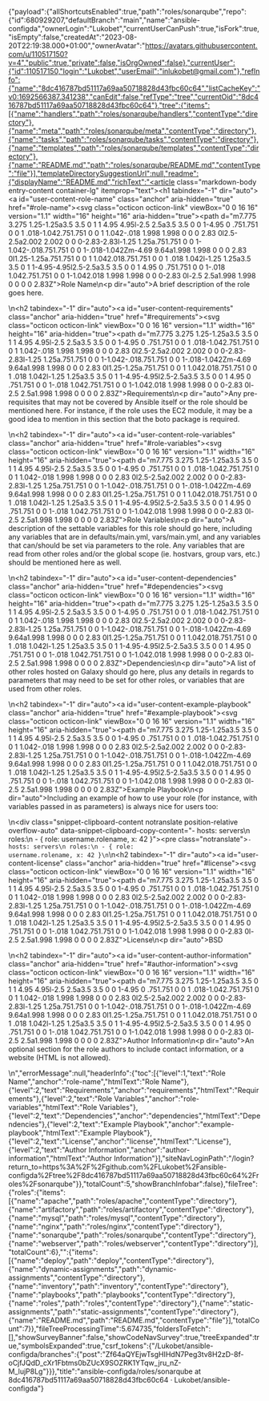 {"payload":{"allShortcutsEnabled":true,"path":"roles/sonarqube","repo":{"id":680929207,"defaultBranch":"main","name":"ansible-configda","ownerLogin":"Lukobet","currentUserCanPush":true,"isFork":true,"isEmpty":false,"createdAt":"2023-08-20T22:19:38.000+01:00","ownerAvatar":"https://avatars.githubusercontent.com/u/110517150?v=4","public":true,"private":false,"isOrgOwned":false},"currentUser":{"id":110517150,"login":"Lukobet","userEmail":"inlukobet@gmail.com"},"refInfo":{"name":"8dc416787bd51117a69aa50718828d43fbc60c64","listCacheKey":"v0:1692566387.341238","canEdit":false,"refType":"tree","currentOid":"8dc416787bd51117a69aa50718828d43fbc60c64"},"tree":{"items":[{"name":"handlers","path":"roles/sonarqube/handlers","contentType":"directory"},{"name":"meta","path":"roles/sonarqube/meta","contentType":"directory"},{"name":"tasks","path":"roles/sonarqube/tasks","contentType":"directory"},{"name":"templates","path":"roles/sonarqube/templates","contentType":"directory"},{"name":"README.md","path":"roles/sonarqube/README.md","contentType":"file"}],"templateDirectorySuggestionUrl":null,"readme":{"displayName":"README.md","richText":"<article class=\"markdown-body entry-content container-lg\" itemprop=\"text\"><h1 tabindex=\"-1\" dir=\"auto\"><a id=\"user-content-role-name\" class=\"anchor\" aria-hidden=\"true\" href=\"#role-name\"><svg class=\"octicon octicon-link\" viewBox=\"0 0 16 16\" version=\"1.1\" width=\"16\" height=\"16\" aria-hidden=\"true\"><path d=\"m7.775 3.275 1.25-1.25a3.5 3.5 0 1 1 4.95 4.95l-2.5 2.5a3.5 3.5 0 0 1-4.95 0 .751.751 0 0 1 .018-1.042.751.751 0 0 1 1.042-.018 1.998 1.998 0 0 0 2.83 0l2.5-2.5a2.002 2.002 0 0 0-2.83-2.83l-1.25 1.25a.751.751 0 0 1-1.042-.018.751.751 0 0 1-.018-1.042Zm-4.69 9.64a1.998 1.998 0 0 0 2.83 0l1.25-1.25a.751.751 0 0 1 1.042.018.751.751 0 0 1 .018 1.042l-1.25 1.25a3.5 3.5 0 1 1-4.95-4.95l2.5-2.5a3.5 3.5 0 0 1 4.95 0 .751.751 0 0 1-.018 1.042.751.751 0 0 1-1.042.018 1.998 1.998 0 0 0-2.83 0l-2.5 2.5a1.998 1.998 0 0 0 0 2.83Z\"></path></svg></a>Role Name</h1>\n<p dir=\"auto\">A brief description of the role goes here.</p>\n<h2 tabindex=\"-1\" dir=\"auto\"><a id=\"user-content-requirements\" class=\"anchor\" aria-hidden=\"true\" href=\"#requirements\"><svg class=\"octicon octicon-link\" viewBox=\"0 0 16 16\" version=\"1.1\" width=\"16\" height=\"16\" aria-hidden=\"true\"><path d=\"m7.775 3.275 1.25-1.25a3.5 3.5 0 1 1 4.95 4.95l-2.5 2.5a3.5 3.5 0 0 1-4.95 0 .751.751 0 0 1 .018-1.042.751.751 0 0 1 1.042-.018 1.998 1.998 0 0 0 2.83 0l2.5-2.5a2.002 2.002 0 0 0-2.83-2.83l-1.25 1.25a.751.751 0 0 1-1.042-.018.751.751 0 0 1-.018-1.042Zm-4.69 9.64a1.998 1.998 0 0 0 2.83 0l1.25-1.25a.751.751 0 0 1 1.042.018.751.751 0 0 1 .018 1.042l-1.25 1.25a3.5 3.5 0 1 1-4.95-4.95l2.5-2.5a3.5 3.5 0 0 1 4.95 0 .751.751 0 0 1-.018 1.042.751.751 0 0 1-1.042.018 1.998 1.998 0 0 0-2.83 0l-2.5 2.5a1.998 1.998 0 0 0 0 2.83Z\"></path></svg></a>Requirements</h2>\n<p dir=\"auto\">Any pre-requisites that may not be covered by Ansible itself or the role should be mentioned here. For instance, if the role uses the EC2 module, it may be a good idea to mention in this section that the boto package is required.</p>\n<h2 tabindex=\"-1\" dir=\"auto\"><a id=\"user-content-role-variables\" class=\"anchor\" aria-hidden=\"true\" href=\"#role-variables\"><svg class=\"octicon octicon-link\" viewBox=\"0 0 16 16\" version=\"1.1\" width=\"16\" height=\"16\" aria-hidden=\"true\"><path d=\"m7.775 3.275 1.25-1.25a3.5 3.5 0 1 1 4.95 4.95l-2.5 2.5a3.5 3.5 0 0 1-4.95 0 .751.751 0 0 1 .018-1.042.751.751 0 0 1 1.042-.018 1.998 1.998 0 0 0 2.83 0l2.5-2.5a2.002 2.002 0 0 0-2.83-2.83l-1.25 1.25a.751.751 0 0 1-1.042-.018.751.751 0 0 1-.018-1.042Zm-4.69 9.64a1.998 1.998 0 0 0 2.83 0l1.25-1.25a.751.751 0 0 1 1.042.018.751.751 0 0 1 .018 1.042l-1.25 1.25a3.5 3.5 0 1 1-4.95-4.95l2.5-2.5a3.5 3.5 0 0 1 4.95 0 .751.751 0 0 1-.018 1.042.751.751 0 0 1-1.042.018 1.998 1.998 0 0 0-2.83 0l-2.5 2.5a1.998 1.998 0 0 0 0 2.83Z\"></path></svg></a>Role Variables</h2>\n<p dir=\"auto\">A description of the settable variables for this role should go here, including any variables that are in defaults/main.yml, vars/main.yml, and any variables that can/should be set via parameters to the role. Any variables that are read from other roles and/or the global scope (ie. hostvars, group vars, etc.) should be mentioned here as well.</p>\n<h2 tabindex=\"-1\" dir=\"auto\"><a id=\"user-content-dependencies\" class=\"anchor\" aria-hidden=\"true\" href=\"#dependencies\"><svg class=\"octicon octicon-link\" viewBox=\"0 0 16 16\" version=\"1.1\" width=\"16\" height=\"16\" aria-hidden=\"true\"><path d=\"m7.775 3.275 1.25-1.25a3.5 3.5 0 1 1 4.95 4.95l-2.5 2.5a3.5 3.5 0 0 1-4.95 0 .751.751 0 0 1 .018-1.042.751.751 0 0 1 1.042-.018 1.998 1.998 0 0 0 2.83 0l2.5-2.5a2.002 2.002 0 0 0-2.83-2.83l-1.25 1.25a.751.751 0 0 1-1.042-.018.751.751 0 0 1-.018-1.042Zm-4.69 9.64a1.998 1.998 0 0 0 2.83 0l1.25-1.25a.751.751 0 0 1 1.042.018.751.751 0 0 1 .018 1.042l-1.25 1.25a3.5 3.5 0 1 1-4.95-4.95l2.5-2.5a3.5 3.5 0 0 1 4.95 0 .751.751 0 0 1-.018 1.042.751.751 0 0 1-1.042.018 1.998 1.998 0 0 0-2.83 0l-2.5 2.5a1.998 1.998 0 0 0 0 2.83Z\"></path></svg></a>Dependencies</h2>\n<p dir=\"auto\">A list of other roles hosted on Galaxy should go here, plus any details in regards to parameters that may need to be set for other roles, or variables that are used from other roles.</p>\n<h2 tabindex=\"-1\" dir=\"auto\"><a id=\"user-content-example-playbook\" class=\"anchor\" aria-hidden=\"true\" href=\"#example-playbook\"><svg class=\"octicon octicon-link\" viewBox=\"0 0 16 16\" version=\"1.1\" width=\"16\" height=\"16\" aria-hidden=\"true\"><path d=\"m7.775 3.275 1.25-1.25a3.5 3.5 0 1 1 4.95 4.95l-2.5 2.5a3.5 3.5 0 0 1-4.95 0 .751.751 0 0 1 .018-1.042.751.751 0 0 1 1.042-.018 1.998 1.998 0 0 0 2.83 0l2.5-2.5a2.002 2.002 0 0 0-2.83-2.83l-1.25 1.25a.751.751 0 0 1-1.042-.018.751.751 0 0 1-.018-1.042Zm-4.69 9.64a1.998 1.998 0 0 0 2.83 0l1.25-1.25a.751.751 0 0 1 1.042.018.751.751 0 0 1 .018 1.042l-1.25 1.25a3.5 3.5 0 1 1-4.95-4.95l2.5-2.5a3.5 3.5 0 0 1 4.95 0 .751.751 0 0 1-.018 1.042.751.751 0 0 1-1.042.018 1.998 1.998 0 0 0-2.83 0l-2.5 2.5a1.998 1.998 0 0 0 0 2.83Z\"></path></svg></a>Example Playbook</h2>\n<p dir=\"auto\">Including an example of how to use your role (for instance, with variables passed in as parameters) is always nice for users too:</p>\n<div class=\"snippet-clipboard-content notranslate position-relative overflow-auto\" data-snippet-clipboard-copy-content=\"- hosts: servers\n  roles:\n     - { role: username.rolename, x: 42 }\"><pre class=\"notranslate\"><code>- hosts: servers\n  roles:\n     - { role: username.rolename, x: 42 }\n</code></pre></div>\n<h2 tabindex=\"-1\" dir=\"auto\"><a id=\"user-content-license\" class=\"anchor\" aria-hidden=\"true\" href=\"#license\"><svg class=\"octicon octicon-link\" viewBox=\"0 0 16 16\" version=\"1.1\" width=\"16\" height=\"16\" aria-hidden=\"true\"><path d=\"m7.775 3.275 1.25-1.25a3.5 3.5 0 1 1 4.95 4.95l-2.5 2.5a3.5 3.5 0 0 1-4.95 0 .751.751 0 0 1 .018-1.042.751.751 0 0 1 1.042-.018 1.998 1.998 0 0 0 2.83 0l2.5-2.5a2.002 2.002 0 0 0-2.83-2.83l-1.25 1.25a.751.751 0 0 1-1.042-.018.751.751 0 0 1-.018-1.042Zm-4.69 9.64a1.998 1.998 0 0 0 2.83 0l1.25-1.25a.751.751 0 0 1 1.042.018.751.751 0 0 1 .018 1.042l-1.25 1.25a3.5 3.5 0 1 1-4.95-4.95l2.5-2.5a3.5 3.5 0 0 1 4.95 0 .751.751 0 0 1-.018 1.042.751.751 0 0 1-1.042.018 1.998 1.998 0 0 0-2.83 0l-2.5 2.5a1.998 1.998 0 0 0 0 2.83Z\"></path></svg></a>License</h2>\n<p dir=\"auto\">BSD</p>\n<h2 tabindex=\"-1\" dir=\"auto\"><a id=\"user-content-author-information\" class=\"anchor\" aria-hidden=\"true\" href=\"#author-information\"><svg class=\"octicon octicon-link\" viewBox=\"0 0 16 16\" version=\"1.1\" width=\"16\" height=\"16\" aria-hidden=\"true\"><path d=\"m7.775 3.275 1.25-1.25a3.5 3.5 0 1 1 4.95 4.95l-2.5 2.5a3.5 3.5 0 0 1-4.95 0 .751.751 0 0 1 .018-1.042.751.751 0 0 1 1.042-.018 1.998 1.998 0 0 0 2.83 0l2.5-2.5a2.002 2.002 0 0 0-2.83-2.83l-1.25 1.25a.751.751 0 0 1-1.042-.018.751.751 0 0 1-.018-1.042Zm-4.69 9.64a1.998 1.998 0 0 0 2.83 0l1.25-1.25a.751.751 0 0 1 1.042.018.751.751 0 0 1 .018 1.042l-1.25 1.25a3.5 3.5 0 1 1-4.95-4.95l2.5-2.5a3.5 3.5 0 0 1 4.95 0 .751.751 0 0 1-.018 1.042.751.751 0 0 1-1.042.018 1.998 1.998 0 0 0-2.83 0l-2.5 2.5a1.998 1.998 0 0 0 0 2.83Z\"></path></svg></a>Author Information</h2>\n<p dir=\"auto\">An optional section for the role authors to include contact information, or a website (HTML is not allowed).</p>\n</article>","errorMessage":null,"headerInfo":{"toc":[{"level":1,"text":"Role Name","anchor":"role-name","htmlText":"Role Name"},{"level":2,"text":"Requirements","anchor":"requirements","htmlText":"Requirements"},{"level":2,"text":"Role Variables","anchor":"role-variables","htmlText":"Role Variables"},{"level":2,"text":"Dependencies","anchor":"dependencies","htmlText":"Dependencies"},{"level":2,"text":"Example Playbook","anchor":"example-playbook","htmlText":"Example Playbook"},{"level":2,"text":"License","anchor":"license","htmlText":"License"},{"level":2,"text":"Author Information","anchor":"author-information","htmlText":"Author Information"}],"siteNavLoginPath":"/login?return_to=https%3A%2F%2Fgithub.com%2FLukobet%2Fansible-configda%2Ftree%2F8dc416787bd51117a69aa50718828d43fbc60c64%2Froles%2Fsonarqube"}},"totalCount":5,"showBranchInfobar":false},"fileTree":{"roles":{"items":[{"name":"apache","path":"roles/apache","contentType":"directory"},{"name":"artifactory","path":"roles/artifactory","contentType":"directory"},{"name":"mysql","path":"roles/mysql","contentType":"directory"},{"name":"nginx","path":"roles/nginx","contentType":"directory"},{"name":"sonarqube","path":"roles/sonarqube","contentType":"directory"},{"name":"webserver","path":"roles/webserver","contentType":"directory"}],"totalCount":6},"":{"items":[{"name":"deploy","path":"deploy","contentType":"directory"},{"name":"dynamic-assignments","path":"dynamic-assignments","contentType":"directory"},{"name":"inventory","path":"inventory","contentType":"directory"},{"name":"playbooks","path":"playbooks","contentType":"directory"},{"name":"roles","path":"roles","contentType":"directory"},{"name":"static-assignments","path":"static-assignments","contentType":"directory"},{"name":"README.md","path":"README.md","contentType":"file"}],"totalCount":7}},"fileTreeProcessingTime":5.674735,"foldersToFetch":[],"showSurveyBanner":false,"showCodeNavSurvey":true,"treeExpanded":true,"symbolsExpanded":true,"csrf_tokens":{"/Lukobet/ansible-configda/branches":{"post":"Zf64aQYEjwTsgHIHdN7Peg3tv8H2zD-8f-oCjfJQdD_cXr1Fbtms0bZUcX9SOZRK1YTqw_jru_nZ-M_lujP8Lg"}}},"title":"ansible-configda/roles/sonarqube at 8dc416787bd51117a69aa50718828d43fbc60c64 · Lukobet/ansible-configda"}